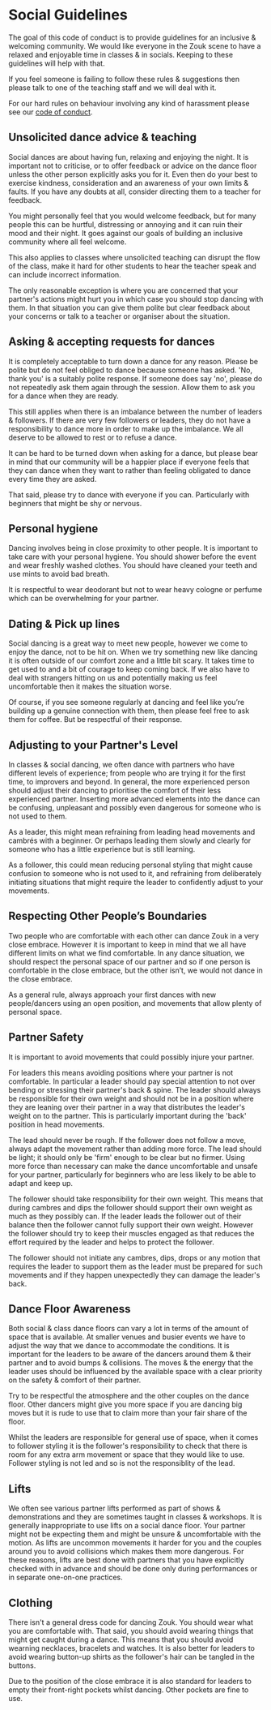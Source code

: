 
# Social Guidelines

The goal of this code of conduct is to provide guidelines for an inclusive & welcoming community. We
would like everyone in the Zouk scene to have a relaxed and enjoyable time in classes & in socials.
Keeping to these guidelines will help with that.

If you feel someone is failing to follow these rules & suggestions then please talk to one of the
teaching staff and we will deal with it.

For our hard rules on behaviour involving any kind of harassment please see our [code of
conduct](https://github.com/michaeljones/dance-code-of-conduct/blob/master/Code.md).


## Unsolicited dance advice & teaching

Social dances are about having fun, relaxing and enjoying the night. It is important not to
criticise, or to offer feedback or advice on the dance floor unless the other person explicitly asks
you for it. Even then do your best to exercise kindness, consideration and an awareness of your own
limits & faults. If you have any doubts at all, consider directing them to a teacher for feedback.

You might personally feel that you would welcome feedback, but for many people this can be hurtful,
distressing or annoying and it can ruin their mood and their night. It goes against our goals of
building an inclusive community where all feel welcome.

This also applies to classes where unsolicited teaching can disrupt the flow of the class, make it
hard for other students to hear the teacher speak and can include incorrect information.

The only reasonable exception is where you are concerned that your partner's actions might hurt you
in which case you should stop dancing with them. In that situation you can give them polite but
clear feedback about your concerns or talk to a teacher or organiser about the situation.


## Asking & accepting requests for dances

It is completely acceptable to turn down a dance for any reason. Please be polite but do not feel
obliged to dance because someone has asked. 'No, thank you' is a suitably polite response. If
someone does say 'no', please do not repeatedly ask them again through the session. Allow them to
ask you for a dance when they are ready.

This still applies when there is an imbalance between the number of leaders & followers. If there
are very few followers or leaders, they do not have a responsibility to dance more in order to make
up the imbalance. We all deserve to be allowed to rest or to refuse a dance.

It can be hard to be turned down when asking for a dance, but please bear in mind that our community
will be a happier place if everyone feels that they can dance when they want to rather than feeling
obligated to dance every time they are asked. 

That said, please try to dance with everyone if you can. Particularly with beginners that might be
shy or nervous.


## Personal hygiene

Dancing involves being in close proximity to other people. It is important to take care with your
personal hygiene. You should shower before the event and wear freshly washed clothes. You should
have cleaned your teeth and use mints to avoid bad breath.

It is respectful to wear deodorant but not to wear heavy cologne or perfume which can be
overwhelming for your partner.


## Dating & Pick up lines

Social dancing is a great way to meet new people, however we come to enjoy the dance, not to be hit
on. When we try something new like dancing it is often outside of our comfort zone and a little bit
scary. It takes time to get used to and a bit of courage to keep coming back. If we also have to
deal with strangers hitting on us and potentially making us feel uncomfortable then it makes the
situation worse. 

Of course, if you see someone regularly at dancing and feel like you’re building up a genuine
connection with them, then please feel free to ask them for coffee. But be respectful of their
response.


## Adjusting to your Partner's Level

In classes & social dancing, we often dance with partners who have different levels of experience;
from people who are trying it for the first time, to improvers and beyond. In general, the more
experienced person should adjust their dancing to prioritise the comfort of their less experienced
partner. Inserting more advanced elements into the dance can be confusing, unpleasant and possibly
even dangerous for someone who is not used to them.

As a leader, this might mean refraining from leading head movements and cambrés with a beginner. Or
perhaps leading them slowly and clearly for someone who has a little experience but is still
learning.

As a follower, this could mean reducing personal styling that might cause confusion to someone who
is not used to it, and refraining from deliberately initiating situations that might require the
leader to confidently adjust to your movements.


## Respecting Other People’s Boundaries

Two people who are comfortable with each other can dance Zouk in a very close embrace. However it is
important to keep in mind that we all have different limits on what we find comfortable. In any
dance situation, we should respect the personal space of our partner and so if one person is
comfortable in the close embrace, but the other isn’t, we would not dance in the close embrace.

As a general rule, always approach your first dances with new people/dancers using an open position,
and movements that allow plenty of personal space.


## Partner Safety

It is important to avoid movements that could possibly injure your partner.

For leaders this means avoiding positions where your partner is not comfortable. In particular a
leader should pay special attention to not over bending or stressing their partner's back & spine.
The leader should always be responsible for their own weight and should not be in a position where
they are leaning over their partner in a way that distributes the leader's weight on to the partner.
This is particularly important during the 'back' position in head movements.

The lead should never be rough. If the follower does not follow a move, always adapt the
movement rather than adding more force. The lead should be light; it should only be 'firm' enough
to be clear but no firmer. Using more force than necessary can make the dance uncomfortable and
unsafe for your partner, particularly for beginners who are less likely to be able to adapt and keep
up.

The follower should take responsibility for their own weight. This means that during cambres and
dips the follower should support their own weight as much as they possibly can. If the leader leads
the follower out of their balance then the follower cannot fully support their own weight.  However
the follower should try to keep their muscles engaged as that reduces the effort required by the
leader and helps to protect the follower.

The follower should not initiate any cambres, dips, drops or any motion that requires the leader to
support them as the leader must be prepared for such movements and if they happen unexpectedly they
can damage the leader's back.


## Dance Floor Awareness

Both social & class dance floors can vary a lot in terms of the amount of space that is available.
At smaller venues and busier events we have to adjust the way that we dance to accommodate the
conditions. It is important for the leaders to be aware of the dancers around them & their partner
and to avoid bumps & collisions. The moves & the energy that the leader uses should be influenced by
the available space with a clear priority on the safety & comfort of their partner.

Try to be respectful the atmosphere and the other couples on the dance floor. Other dancers might
give you more space if you are dancing big moves but it is rude to use that to claim more than your
fair share of the floor.

Whilst the leaders are responsible for general use of space, when it comes to follower styling it is
the follower's responsibility to check that there is room for any extra arm movement or space that
they would like to use. Follower styling is not led and so is not the responsiblity of the lead.


## Lifts

We often see various partner lifts performed as part of shows & demonstrations and they are
sometimes taught in classes & workshops. It is generally inappropriate to use lifts on a social
dance floor. Your partner might not be expecting them and might be unsure & uncomfortable with the
motion.  As lifts are uncommon movements it harder for you and the couples around you to avoid
collisions which makes them more dangerous. For these reasons, lifts are best done with partners
that you have explicitly checked with in advance and should be done only during performances or in
separate one-on-one practices.


## Clothing

There isn't a general dress code for dancing Zouk. You should wear what you are comfortable with.
That said, you should avoid wearing things that might get caught during a dance. This means that you
should avoid wearning necklaces, bracelets and watches. It is also better for leaders to avoid
wearing button-up shirts as the follower's hair can be tangled in the buttons.

Due to the position of the close embrace it is also standard for leaders to empty their front-right
pockets whilst dancing. Other pockets are fine to use.

